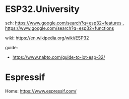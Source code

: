 # ESP32.University
sch: https://www.google.com/search?q=esp32+features , https://www.google.com/search?q=esp32+functions

wiki: https://en.wikipedia.org/wiki/ESP32

guide:
- https://www.nabto.com/guide-to-iot-esp-32/

# Espressif
Home: https://www.espressif.com/

